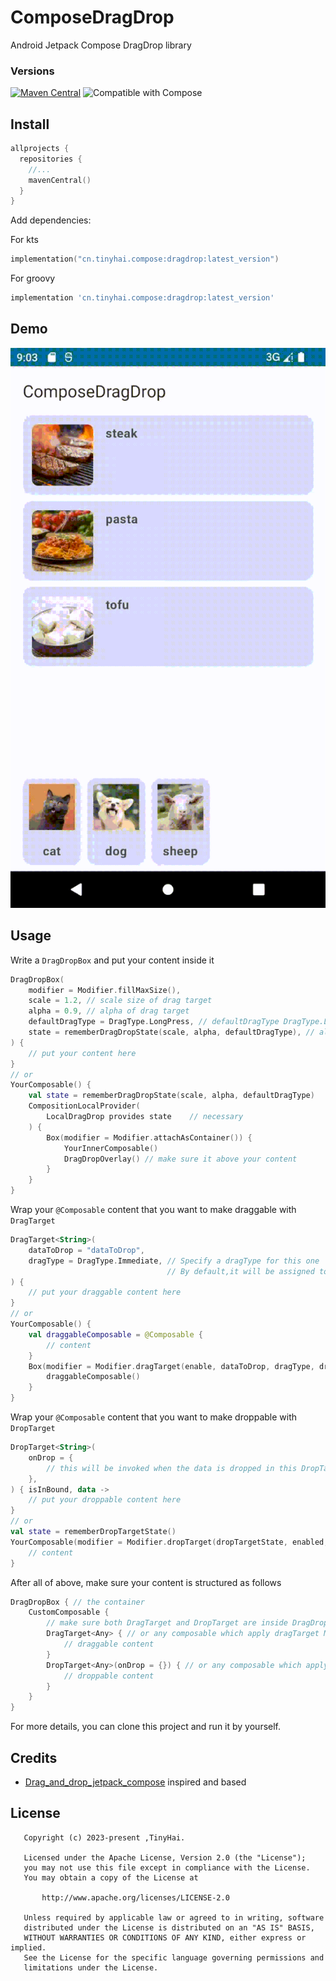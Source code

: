 # ComposeDragDrop
Android Jetpack Compose DragDrop library

### Versions

[![Maven Central](https://img.shields.io/maven-central/v/cn.tinyhai.compose/dragdrop.svg?label=Maven%20Central)](https://central.sonatype.com/search?q=g%3Acn.tinyhai.compose+a%3Adragdrop)
![Compatible with Compose](https://img.shields.io/badge/Compose-BOM%3A2023.08.00-brightgreen)

## Install
```kotlin
allprojects {
  repositories {
    //...
    mavenCentral()
  }
}
```

Add dependencies:

For kts
```kotlin
implementation("cn.tinyhai.compose:dragdrop:latest_version")
```
For groovy
```groovy
implementation 'cn.tinyhai.compose:dragdrop:latest_version'
```

## Demo
![Demo](gifs/demo.gif)

## Usage

Write a `DragDropBox` and put your content inside it
```kotlin
DragDropBox(
    modifier = Modifier.fillMaxSize(),
    scale = 1.2, // scale size of drag target
    alpha = 0.9, // alpha of drag target
    defaultDragType = DragType.LongPress, // defaultDragType DragType.LongPress or DragType.Immediate
    state = rememberDragDropState(scale, alpha, defaultDragType), // all states of the component
) {
    // put your content here
}
// or
YourComposable() {
    val state = rememberDragDropState(scale, alpha, defaultDragType)
    CompositionLocalProvider(
        LocalDragDrop provides state    // necessary
    ) {
        Box(modifier = Modifier.attachAsContainer()) {
            YourInnerComposable()
            DragDropOverlay() // make sure it above your content
        }
    }
}
```

Wrap your `@Composable` content that you want to make draggable with `DragTarget`
```kotlin
DragTarget<String>(
    dataToDrop = "dataToDrop",
    dragType = DragType.Immediate, // Specify a dragType for this one
                                   // By default,it will be assigned to the defaultDragType you set earlier
) {
    // put your draggable content here
}
// or
YourComposable() {
    val draggableComposable = @Composable {
        // content
    }
    Box(modifier = Modifier.dragTarget(enable, dataToDrop, dragType, draggableComposable)) {
        draggableComposable()
    }
}
```

Wrap your `@Composable` content that you want to make droppable with `DropTarget`
```kotlin
DropTarget<String>(
    onDrop = {
        // this will be invoked when the data is dropped in this DropTarget
    },
) { isInBound, data ->
    // put your droppable content here
}
// or
val state = rememberDropTargetState()
YourComposable(modifier = Modifier.dropTarget(dropTargetState, enabled, onDrop)) {
    // content
}
```

After all of above, make sure your content is structured as follows
```kotlin
DragDropBox { // the container
    CustomComposable {
        // make sure both DragTarget and DropTarget are inside DragDropBox
        DragTarget<Any> { // or any composable which apply dragTarget Modifier
            // draggable content
        }
        DropTarget<Any>(onDrop = {}) { // or any composable which apply dropTarget Modifier
            // droppable content
        }
    }
}
```

For more details, you can clone this project and run it by yourself.

## Credits

- [Drag_and_drop_jetpack_compose](https://github.com/cp-radhika-s/Drag_and_drop_jetpack_compose) inspired and based

## License
```
   Copyright (c) 2023-present ,TinyHai.

   Licensed under the Apache License, Version 2.0 (the "License");
   you may not use this file except in compliance with the License.
   You may obtain a copy of the License at

       http://www.apache.org/licenses/LICENSE-2.0

   Unless required by applicable law or agreed to in writing, software
   distributed under the License is distributed on an "AS IS" BASIS,
   WITHOUT WARRANTIES OR CONDITIONS OF ANY KIND, either express or implied.
   See the License for the specific language governing permissions and
   limitations under the License.
```
